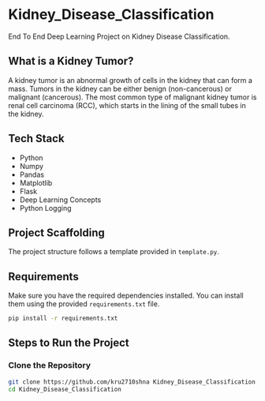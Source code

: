 # Kidney_Disease_Classification

End To End Deep Learning Project on Kidney Disease Classification.

## What is a Kidney Tumor?

A kidney tumor is an abnormal growth of cells in the kidney that can form a mass. Tumors in the kidney can be either benign (non-cancerous) or malignant (cancerous). The most common type of malignant kidney tumor is renal cell carcinoma (RCC), which starts in the lining of the small tubes in the kidney.

## Tech Stack

- Python
- Numpy
- Pandas
- Matplotlib
- Flask
- Deep Learning Concepts
- Python Logging

## Project Scaffolding

The project structure follows a template provided in `template.py`.

## Requirements

Make sure you have the required dependencies installed. You can install them using the provided `requirements.txt` file.

```sh
pip install -r requirements.txt
```

## Steps to Run the Project

### Clone the Repository

```sh
git clone https://github.com/kru2710shna Kidney_Disease_Classification.git
cd Kidney_Disease_Classification
```

